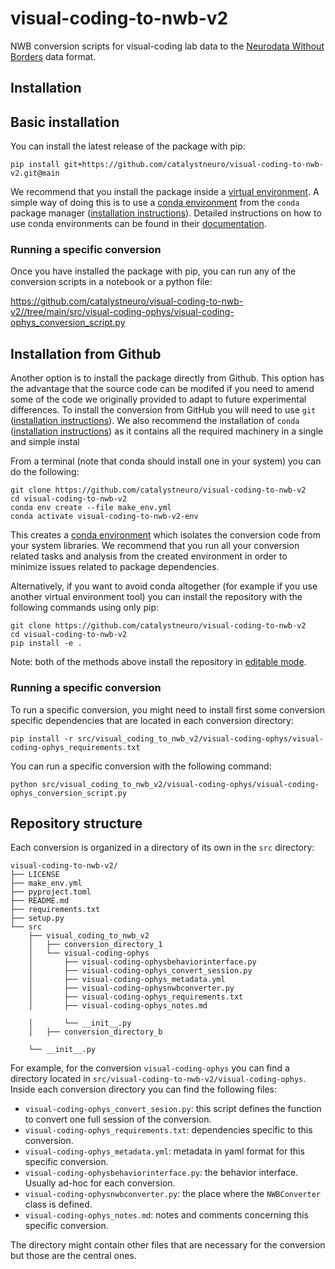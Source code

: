 # visual-coding-to-nwb-v2
NWB conversion scripts for visual-coding lab data to the [Neurodata Without Borders](https://nwb-overview.readthedocs.io/) data format.


## Installation
## Basic installation

You can install the latest release of the package with pip:

```
pip install git+https://github.com/catalystneuro/visual-coding-to-nwb-v2.git@main
```

We recommend that you install the package inside a [virtual environment](https://docs.python.org/3/tutorial/venv.html). A simple way of doing this is to use a [conda environment](https://docs.conda.io/projects/conda/en/latest/user-guide/concepts/environments.html) from the `conda` package manager ([installation instructions](https://docs.conda.io/en/latest/miniconda.html)). Detailed instructions on how to use conda environments can be found in their [documentation](https://docs.conda.io/projects/conda/en/latest/user-guide/tasks/manage-environments.html).

### Running a specific conversion
Once you have installed the package with pip, you can run any of the conversion scripts in a notebook or a python file:

https://github.com/catalystneuro/visual-coding-to-nwb-v2//tree/main/src/visual-coding-ophys/visual-coding-ophys_conversion_script.py




## Installation from Github
Another option is to install the package directly from Github. This option has the advantage that the source code can be modifed if you need to amend some of the code we originally provided to adapt to future experimental differences. To install the conversion from GitHub you will need to use `git` ([installation instructions](https://github.com/git-guides/install-git)). We also recommend the installation of `conda` ([installation instructions](https://docs.conda.io/en/latest/miniconda.html)) as it contains all the required machinery in a single and simple instal

From a terminal (note that conda should install one in your system) you can do the following:

```
git clone https://github.com/catalystneuro/visual-coding-to-nwb-v2
cd visual-coding-to-nwb-v2
conda env create --file make_env.yml
conda activate visual-coding-to-nwb-v2-env
```

This creates a [conda environment](https://docs.conda.io/projects/conda/en/latest/user-guide/concepts/environments.html) which isolates the conversion code from your system libraries.  We recommend that you run all your conversion related tasks and analysis from the created environment in order to minimize issues related to package dependencies.

Alternatively, if you want to avoid conda altogether (for example if you use another virtual environment tool) you can install the repository with the following commands using only pip:

```
git clone https://github.com/catalystneuro/visual-coding-to-nwb-v2
cd visual-coding-to-nwb-v2
pip install -e .
```

Note:
both of the methods above install the repository in [editable mode](https://pip.pypa.io/en/stable/cli/pip_install/#editable-installs).

### Running a specific conversion
To run a specific conversion, you might need to install first some conversion specific dependencies that are located in each conversion directory:
```
pip install -r src/visual_coding_to_nwb_v2/visual-coding-ophys/visual-coding-ophys_requirements.txt
```

You can run a specific conversion with the following command:
```
python src/visual_coding_to_nwb_v2/visual-coding-ophys/visual-coding-ophys_conversion_script.py
```

## Repository structure
Each conversion is organized in a directory of its own in the `src` directory:

    visual-coding-to-nwb-v2/
    ├── LICENSE
    ├── make_env.yml
    ├── pyproject.toml
    ├── README.md
    ├── requirements.txt
    ├── setup.py
    └── src
        ├── visual_coding_to_nwb_v2
        │   ├── conversion_directory_1
        │   └── visual-coding-ophys
        │       ├── visual-coding-ophysbehaviorinterface.py
        │       ├── visual-coding-ophys_convert_session.py
        │       ├── visual-coding-ophys_metadata.yml
        │       ├── visual-coding-ophysnwbconverter.py
        │       ├── visual-coding-ophys_requirements.txt
        │       ├── visual-coding-ophys_notes.md

        │       └── __init__.py
        │   ├── conversion_directory_b

        └── __init__.py

 For example, for the conversion `visual-coding-ophys` you can find a directory located in `src/visual-coding-to-nwb-v2/visual-coding-ophys`. Inside each conversion directory you can find the following files:

* `visual-coding-ophys_convert_sesion.py`: this script defines the function to convert one full session of the conversion.
* `visual-coding-ophys_requirements.txt`: dependencies specific to this conversion.
* `visual-coding-ophys_metadata.yml`: metadata in yaml format for this specific conversion.
* `visual-coding-ophysbehaviorinterface.py`: the behavior interface. Usually ad-hoc for each conversion.
* `visual-coding-ophysnwbconverter.py`: the place where the `NWBConverter` class is defined.
* `visual-coding-ophys_notes.md`: notes and comments concerning this specific conversion.

The directory might contain other files that are necessary for the conversion but those are the central ones.
